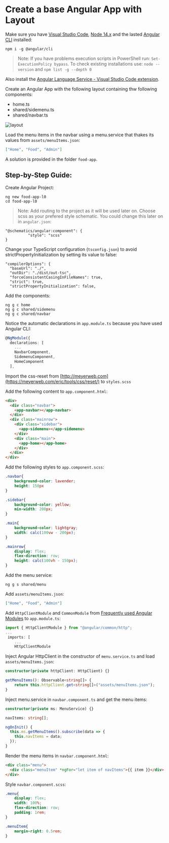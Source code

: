 # Create a base Angular App with Layout

Make sure you have [Visual Studio Code](https://code.visualstudio.com/download), [Node 14.x](https://nodejs.org/download/release/v14.18.2/) and the lasted [Angular CLI](https://angular.io/cli) installed:

```
npm i -g @angular/cli
```

>Note: If you have problems execution scripts in PowerShell run: `Set-ExecutionPolicy bypass`. To check existing installations use: `node --version` and `npm list -g --depth 0`

Also install the [Angular Language Service - Visual Studio Code extension](https://marketplace.visualstudio.com/items?itemName=Angular.ng-template).

Create an Angular App with the following layout containing thw following components:

- home.ts
- shared/sidemenu.ts
- shared/navbar.ts

![layout](_images/food-layout.png)

Load the menu items in the navbar using a menu.service that thakes its values from `assets/menuItems.json`:

```json
["Home", "Food", "Admin"]
```

A solution is provided in the folder `food-app`.

## Step-by-Step Guide:

Create Angular Project:

```
ng new food-app-l0
cd food-app-l0
```

>Note: Add routing to the project as it will be used later on. Choose scss as your prefered style schematic. You could change this later on in `angular.json`:

```
"@schematics/angular:component": {
          "style": "scss"
}
```

Change your TypeScript configuration (`tsconfig.json`) to avoid strictPropertyInitialization by setting its value to false:

```
"compilerOptions": {
  "baseUrl": "./",
  "outDir": "./dist/out-tsc",
  "forceConsistentCasingInFileNames": true,
  "strict": true,
  "strictPropertyInitialization": false,
```

Add the components:

```
ng g c home
ng g c shared/sidemenu
ng g c shared/navbar
```

Notice the automatic declarations in `app.module.ts` because you have used Angular CLI: 

```typescript
@NgModule({
  declarations: [
    ...
    NavbarComponent,
    SidemenuComponent,
    HomeComponent
  ],
```

Import the css-reset from [http://meyerweb.com](https://meyerweb.com/eric/tools/css/reset/) to `styles.scss`

Add the following content to `app.component.html`:

```html
<div>
  <div class="navbar">
    <app-navbar></app-navbar>
  </div>
  <div class="mainrow">
    <div class="sidebar">
      <app-sidemenu></app-sidemenu>
    </div>
    <div class="main">
      <app-home></app-home>
    </div>
  </div>
</div>
```

Add the following styles to `app.component.scss`:

```css
.navbar{
    background-color: lavender;
    height: 150px
}

.sidebar{
    background-color: yellow;
    min-width: 200px;
}

.main{
    background-color: lightgray;
    width: calc(100vw - 200px);
}

.mainrow{
    display: flex;
    flex-direction: row;
    height: calc(100vh - 150px);
}
```

Add the menu service:

```
ng g s shared/menu
```

Add `assets/menuItems.json`:

```json
["Home", "Food", "Admin"]
```

Add `HttpClientModule` and `CommonModule` from [Frequently used Angular Modules](https://angular.io/guide/frequent-ngmodules) to `app.module.ts`:

```typescript
import { HttpClientModule } from "@angular/common/http";
...
 imports: [
    ...
    HttpClientModule
```

Inject Angular HttpClient in the constructor of `menu.service.ts` and load `assets/menuItems.json`:

```typescript
constructor(private httpClient: HttpClient) {}

getMenuItems(): Observable<string[]> {
    return this.httpClient.get<string[]>("assets/menuItems.json");
}
```

Inject menu.service in `navbar.component.ts` and get the menu items:

```typescript
constructor(private ms: MenuService) {}

navItems: string[];

ngOnInit() {
  this.ms.getMenuItems().subscribe(data => {
    this.navItems = data;
  });
}
```

Render the menu items in `navbar.component.html`:

```html
<div class="menu">
  <div class="menuItem" *ngFor="let item of navItems">{{ item }}</div>
</div>
```

Style `navbar.component.scss`:

```css
.menu{
    display: flex; 
    width: 100%;
    flex-direction: row;
    padding: 1rem;
}

.menuItem{
    margin-right: 0.5rem;
}
```